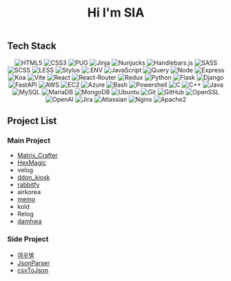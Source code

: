 <h1 align="center">Hi I'm SIA</h1>

<div align="center"><img href="dev-jeans.png" /></div>

## Tech Stack

<div align="center">
  <img alt="HTML5" src="https://img.shields.io/badge/-HTML5-E34F26?logo=html5&logoColor=E34F26&labelColor=gray">
  <img alt="CSS3" src="https://img.shields.io/badge/-CSS3-1572B6?logo=css3&logoColor=1572B6&labelColor=gray">
  <img alt="PUG" src="https://img.shields.io/badge/-PUG-A86454?logo=pug&logoColor=A86454&labelColor=gray">
  <img alt="Jinja" src="https://img.shields.io/badge/-Jinja-B41717?logo=jinja&logoColor=B41717&labelColor=gray">
  <img alt="Nunjucks" src="https://img.shields.io/badge/-Nunjucks-1C4913?logo=nunjucks&logoColor=1C4913&labelColor=gray">
  <img alt="Handlebars.js" src="https://img.shields.io/badge/-Handlebars.js-000000?logo=handlebarsdotjs&logoColor=000000&labelColor=gray">
  <img alt="SASS" src="https://img.shields.io/badge/-SASS-CC6699?logo=sass&logoColor=CC6699&labelColor=gray">
  <img alt="SCSS" src="https://img.shields.io/badge/-SCSS-CC6699?logo=sass&logoColor=CC6699&labelColor=gray">
  <img alt="LESS" src="https://img.shields.io/badge/-LESS-1D365D?logo=less&logoColor=1D365D&labelColor=gray">
  <img alt="Stylus" src="https://img.shields.io/badge/-Stylus-333333?logo=stylus&logoColor=333333&labelColor=gray">
  <img alt=".ENV" src="https://img.shields.io/badge/-.ENV-ECD53F?logo=dotenv&labelColor=gray" />
  <img alt="JavaScript" src="https://img.shields.io/badge/-JavaScript-F7DF1E?logo=javascript&logoColor=F7DF1E&labelColor=gray">
  <img alt="jQuery" src="https://img.shields.io/badge/-jQuery-0769AD?logo=jquery&logoColor=0769AD&labelColor=gray">
  <img alt="Node" src="https://img.shields.io/badge/-Node-339933?logo=nodedotjs&labelColor=gray" />
  <img alt="Express" src="https://img.shields.io/badge/-Express-000000?logo=express&logoColor=000000&labelColor=gray">
  <img alt="Koa" src="https://img.shields.io/badge/-Koa-33333D?logo=koa&logoColor=33333D&labelColor=gray">
  <img alt="Vite" src="https://img.shields.io/badge/-vite-646CFF?logo=vite&logoColor=646CFF&labelColor=gray">
  <img alt="React" src="https://img.shields.io/badge/-React-61DAFB?logo=react&logoColor=61DAFB&labelColor=gray">
  <img alt="React-Router" src="https://img.shields.io/badge/-React--Router-CA4245?logo=reactrouter&logoColor=CA4245&labelColor=gray">
  <img alt="Redux" src="https://img.shields.io/badge/-Redux-764ABC?logo=redux&logoColor=764ABC&labelColor=gray">
  <img alt="Python" src="https://img.shields.io/badge/-python-3776AB?logo=python&labelColor=gray">
  <img alt="Flask" src="https://img.shields.io/badge/-Flask-000000?logo=flask&logoColor=000000&labelColor=gray">
  <img alt="Django" src="https://img.shields.io/badge/-Django-092E20?logo=django&logoColor=092E20&labelColor=gray">
  <img alt="FastAPI" src="https://img.shields.io/badge/-FastAPI-009688?logo=fastapi&logoColor=009688&labelColor=gray">
  <img alt="AWS" src="https://img.shields.io/badge/-AWS-232F3E?logo=amazonaws&labelColor=gray">
  <img alt="EC2" src="https://img.shields.io/badge/-EC2-FF9900?logo=amazonec2&labelColor=gray">
  <img alt="Azure" src="https://img.shields.io/badge/-Azure-0078D4?logo=microsoftazure&logoColor=0078D4&labelColor=gray">
  <img alt="Bash" src="https://img.shields.io/badge/-Bash-4EAA25?logo=gnubash&logoColor=4EAA25&labelColor=gray">
  <img alt="Powershell" src="https://img.shields.io/badge/-Powershell-5391FE?logo=powershell&logoColor=5391FE&labelColor=gray">
  <img alt="C" src="https://img.shields.io/badge/-C-A8B9CC?logo=c&logoColor=A8B9CC&labelColor=gray">
  <img alt="C++" src="https://img.shields.io/badge/-C%2B%2B-00599C?logo=cplusplus&logoColor=00599C&labelColor=gray">
  <img alt="Java" src="https://img.shields.io/badge/-Java-437291?logo=openjdk&logoColor=437291&labelColor=gray">
  <img alt="MySQL" src="https://img.shields.io/badge/-MySQL-4479A1?logo=mysql&logoColor=4479A1&labelColor=gray">
  <img alt="MariaDB" src="https://img.shields.io/badge/-MariaDB-003545?logo=mariadb&logoColor=003545&labelColor=gray">
  <img alt="MongoDB" src="https://img.shields.io/badge/-MongoDB-47A248?logo=mongodb&logoColor=47A248&labelColor=gray">
  <img alt="Ubuntu" src="https://img.shields.io/badge/-Ubuntu-E95420?logo=ubuntu&logoColor=E95420&labelColor=gray">
  <img alt="Git" src="https://img.shields.io/badge/-Git-F05032?logo=git&logoColor=F05032&labelColor=gray">
  <img alt="GitHub" src="https://img.shields.io/badge/-GitHub-181717?logo=github&logoColor=181717&labelColor=gray">
  <img alt="OpenSSL" src="https://img.shields.io/badge/-OpenSSL-721412?logo=openssl&logoColor=721412&labelColor=gray">
  <img alt="OpenAI" src="https://img.shields.io/badge/-OpenAI-412991?logo=openai&logoColor=412991&labelColor=gray">
  <img alt="Jira" src="https://img.shields.io/badge/-Jira-0052CC?logo=jira&logoColor=0052CC&labelColor=gray">
  <img alt="Atlassian" src="https://img.shields.io/badge/-Atlassian-0052CC?logo=atlassian&logoColor=0052CC&labelColor=gray">
  <img alt="Nginx" src="https://img.shields.io/badge/-Nginx-009639?logo=nginx&logoColor=009639&labelColor=gray">
  <img alt="Apache2" src="https://img.shields.io/badge/-Apache-D22128?logo=apache&logoColor=D22128&labelColor=gray">
</div>

## Project List

### Main Project

- [Matrix_Crafter](https://github.com/3rr0r404N07F0UND/Matrix_Crafter.git)
- [HexMagic](https://github.com/3rr0r404N07F0UND/HexMagic.git)
- velog
- [ddon_kiosk](https://github.com/3rr0r404N07F0UND/ddon_kiosk.git)
- [rabbitfy](https://github.com/3rr0r404N07F0UND/rabbitfy.git)
- airkorea
- [memo](https://github.com/3rr0r404N07F0UND/memo.git)
- kold
- Relog
- [damhwa](https://github.com/3rr0r404N07F0UND/damhwa.git)

### Side Project

- [여우별](https://github.com/3rr0r404N07F0UND/starFox.git)
- [JsonParser](https://github.com/3rr0r404N07F0UND/JsonParser.git)
- [csvToJson](https://github.com/3rr0r404N07F0UND/csvToJson.git)
